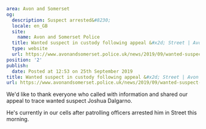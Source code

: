 ```yaml
area: Avon and Somerset
og:
  description: Suspect arrested&#8230;
  locale: en_GB
  site:
    name: Avon and Somerset Police
  title: Wanted suspect in custody following appeal &#x2d; Street | Avon and Somerset Police
  type: website
  url: https://www.avonandsomerset.police.uk/news/2019/09/wanted-suspect-in-custody-following-appeal-street/
position: '2'
publish:
  date: Posted at 12:53 on 25th September 2019
title: Wanted suspect in custody following appeal &#x2d; Street | Avon and Somerset Police
url: https://www.avonandsomerset.police.uk/news/2019/09/wanted-suspect-in-custody-following-appeal-street/
```

We'd like to thank everyone who called with information and shared our appeal to trace wanted suspect Joshua Dalgarno.

He's currently in our cells after patrolling officers arrested him in Street this morning.
